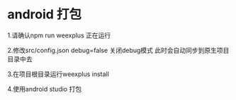 # android 打包

1.请确认npm run weexplus 正在运行

2.修改src/config.json debug=false 关闭debug模式 此时会自动同步到原生项目目录中去

3.在项目根目录运行weexplus install

4.使用android studio 打包



